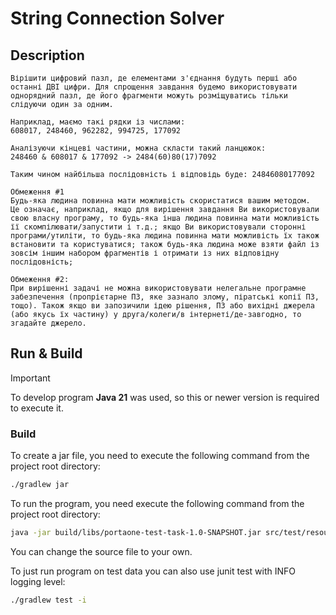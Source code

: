 # String Connection Solver

## Description
```
Вірішити цифровий пазл, де елементами з'єднання будуть перші або останні ДВІ цифри. Для спрощення завдання будемо використовувати однорядний пазл, де його фрагменти можуть розміщуватись тільки слідуючи один за одним.

Наприклад, маємо такі рядки із числами:
608017, 248460, 962282, 994725, 177092

Аналізуючи кінцеві частини, можна скласти такий ланцюжок:
248460 & 608017 & 177092 -> 2484(60)80(17)7092

Таким чином найбільша послідовність і відповідь буде: 24846080177092

Обмеження #1
Будь-яка людина повинна мати можливість скористатися вашим методом.
Це означає, наприклад, якщо для вирішення завдання Ви використовували свою власну програму, то будь-яка інша людина повинна мати можливість її скомпілювати/запустити і т.д.; якщо Ви використовували сторонні програми/утиліти, то будь-яка людина повинна мати можливість їх також встановити та користуватися; також будь-яка людина може взяти файл із зовсім іншим набором фрагментів і отримати із них відповідну послідовність;
   
Обмеження #2:
При вирішенні задачі не можна використовувати нелегальне програмне забезпечення (пропрієтарне ПЗ, яке зазнало злому, піратські копії ПЗ, тощо). Також якщо ви запозичили ідею рішення, ПЗ або вихідні джерела (або якусь їх частину) у друга/колеги/в інтернеті/де-завгодно, то згадайте джерело.
```

## Run & Build
> [!IMPORTANT]
> To develop program **Java 21** was used, so this or newer version is required to execute it.

### Build

To create a jar file, you need to execute the following command from the project root directory:
```bash
./gradlew jar
```

To run the program, you need execute the following command from the project root directory:
```bash
java -jar build/libs/portaone-test-task-1.0-SNAPSHOT.jar src/test/resources/source.txt
```
You can change the source file to your own.

To just run program on test data you can also use junit test with INFO logging level:
```bash
./gradlew test -i
```
